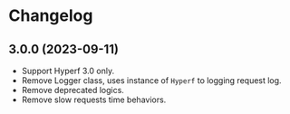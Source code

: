 # Changelog

## 3.0.0 (2023-09-11)

* Support Hyperf 3.0 only.
* Remove Logger class, uses instance of `Hyperf` to logging request log.
* Remove deprecated logics.
* Remove slow requests time behaviors.
